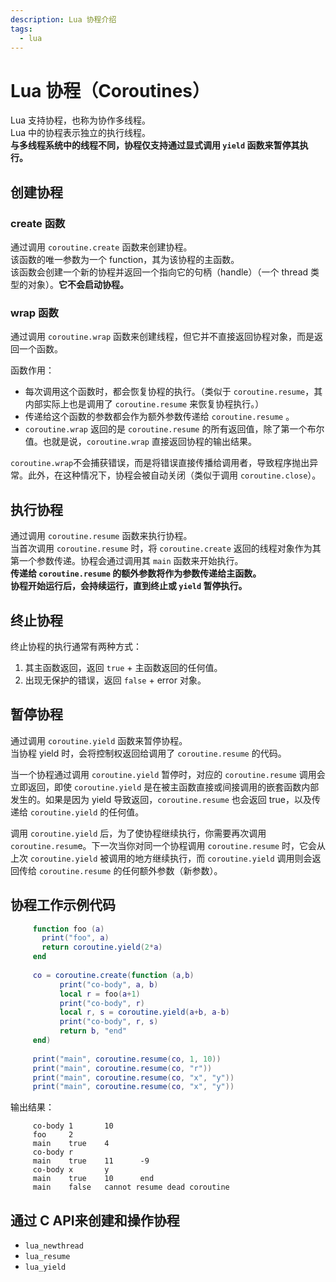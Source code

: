```yaml
---
description: Lua 协程介绍
tags:
  - lua
---
```


# Lua 协程（Coroutines）

Lua 支持协程，也称为协作多线程。  
Lua 中的协程表示独立的执行线程。  
**与多线程系统中的线程不同，协程仅支持通过显式调用 `yield` 函数来暂停其执行。**  

## 创建协程  

### create 函数

通过调用 `coroutine.create` 函数来创建协程。  
该函数的唯一参数为一个 function，其为该协程的主函数。  
该函数会创建一个新的协程并返回一个指向它的句柄（handle）（一个 thread 类型的对象）。**它不会启动协程。**  

### wrap 函数

通过调用 `coroutine.wrap` 函数来创建线程，但它并不直接返回协程对象，而是返回一个函数。  

函数作用：

- 每次调用这个函数时，都会恢复协程的执行。（类似于 `coroutine.resume`，其内部实际上也是调用了 `coroutine.resume` 来恢复协程执行。）
- 传递给这个函数的参数都会作为额外参数传递给 `coroutine.resume` 。
- `coroutine.wrap` 返回的是 `coroutine.resume` 的所有返回值，除了第一个布尔值。也就是说，`coroutine.wrap` 直接返回协程的输出结果。

`coroutine.wrap`不会捕获错误，而是将错误直接传播给调用者，导致程序抛出异常。此外，在这种情况下，协程会被自动关闭（类似于调用 `coroutine.close`）。

## 执行协程

通过调用 `coroutine.resume` 函数来执行协程。  
当首次调用 `coroutine.resume` 时，将 `coroutine.create` 返回的线程对象作为其第一个参数传递。协程会通过调用其 `main` 函数来开始执行。  
**传递给 `coroutine.resume` 的额外参数将作为参数传递给主函数。**  
**协程开始运行后，会持续运行，直到终止或 `yield` 暂停执行。**  

## 终止协程

终止协程的执行通常有两种方式：

1. 其主函数返回，返回 `true` + 主函数返回的任何值。
2. 出现无保护的错误，返回 `false` + error 对象。

## 暂停协程

通过调用 `coroutine.yield` 函数来暂停协程。  
当协程 yield 时，会将控制权返回给调用了 `coroutine.resume` 的代码。  

当一个协程通过调用 `coroutine.yield` 暂停时，对应的 `coroutine.resume` 调用会立即返回，即使 `coroutine.yield` 是在被主函数直接或间接调用的嵌套函数内部发生的。如果是因为 yield 导致返回，`coroutine.resume` 也会返回 true，以及传递给 `coroutine.yield` 的任何值。  

调用 `coroutine.yield` 后，为了使协程继续执行，你需要再次调用 `coroutine.resum`e。下一次当你对同一个协程调用 `coroutine.resume` 时，它会从上次 `coroutine.yield` 被调用的地方继续执行，而 `coroutine.yield` 调用则会返回传给 `coroutine.resume` 的任何额外参数（新参数）。  

## 协程工作示例代码

``` lua
     function foo (a)
       print("foo", a)
       return coroutine.yield(2*a)
     end
     
     co = coroutine.create(function (a,b)
           print("co-body", a, b)
           local r = foo(a+1)
           print("co-body", r)
           local r, s = coroutine.yield(a+b, a-b)
           print("co-body", r, s)
           return b, "end"
     end)
     
     print("main", coroutine.resume(co, 1, 10))
     print("main", coroutine.resume(co, "r"))
     print("main", coroutine.resume(co, "x", "y"))
     print("main", coroutine.resume(co, "x", "y"))
```

输出结果：

``` plaintext
     co-body 1       10
     foo     2
     main    true    4
     co-body r
     main    true    11      -9
     co-body x       y
     main    true    10      end
     main    false   cannot resume dead coroutine
```

## 通过 C API来创建和操作协程

- `lua_newthread`
- `lua_resume`
- `lua_yield`

